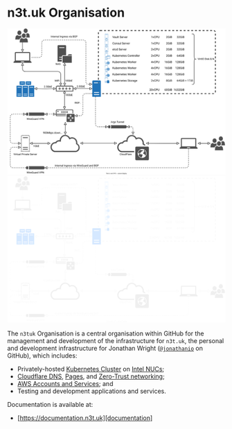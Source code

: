 # n3t.uk Organisation

![Network Diagram (Light Mode)](https://github.com/n3tuk/.github/blob/main/images/network-light.svg#gh-light-mode-only)
![Network Diagram (Dark Mode)](https://github.com/n3tuk/.github/blob/main/images/network-dark.svg#gh-dark-mode-only)

The `n3tuk` Organisation is a central organisation within GitHub for the
management and development of the infrastructure for `n3t.uk`, the personal and
development infrastructure for Jonathan Wright
([`@jonathanio`][github-jonathanio] on GitHub), which includes:

[github-jonathanio]: https://github.com/jonathanio

- Privately-hosted [Kubernetes Cluster][kubernetes] on [Intel NUCs][hardware];
- [Cloudflare DNS][cloudflare-dns], [Pages][cloudflare-pages], and [Zero-Trust
  networking][cloudflare-zero-trust];
- [AWS Accounts and Services][aws]; and
- Testing and development applications and services.

[kubernetes]: https://kubernetes.io/
[cloudflare-dns]: https://www.cloudflare.com/dns/
[cloudflare-pages]: https://pages.cloudflare.com/
[cloudflare-zero-trust]: https://www.cloudflare.com/zero-trust/
[aws]: https://aws.amazon.com/

Documentation is available at:

- [https://documentation.n3t.uk][documentation]

[documentation]: https://documentation.n3t.uk/
[hardware]: https://documentation.n3t.uk/network/
